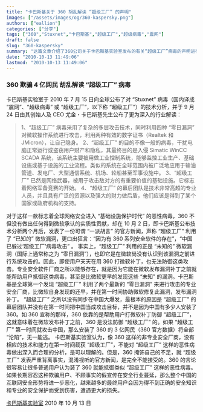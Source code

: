 ```yaml
---
title: "卡巴斯基关于 360 胡乱解读 “超级工厂” 的声明"
images: ["/assets/images/og/360-kaspersky.png"]
authors: ["eallion"]
categories: ["分享"]
tags: ["360","Stuxnet","卡巴斯基","超级工厂","超级病毒","震网"]
draft: false
slug: "360-kaspersky"
summary: "这篇文章介绍了360公司关于卡巴斯基实验室发布的有关“超级工厂”病毒的声明进行的背书行为。文章解释了“超级工厂”病毒的攻击技术、目的和背后团队的特点，以及360公司对此的回应。文章还提到，卡巴斯基实验室是全球第一个发现并协助微软修复“超级工厂”病毒漏洞的安全厂商。"
date: "2010-10-13 11:49:06"
lastmod: "2010-10-13 11:49:06"
---
```


### 360 欺骗 4 亿网民 胡乱解读 “超级工厂” 病毒

卡巴斯基实验室于 2010 年 7 月 15 日向全球公布了对 “Stuxnet” 病毒（国内译成 “震网”、“超级病毒” 或 “超级工厂”，以下称 “超级工厂”）的技术分析，并于 9 月 24 日由其创始人及 CEO 尤金・卡巴斯基先生公布了更为深入的行业解读：

> 1、“超级工厂” 病毒采用了复杂的多层攻击技术，同时利用四种 “零日漏洞” 对微软操作系统进行攻击，利用两种有效的数字证书（Realtek 和 JMicron），让自己隐身。
> 2、“超级工厂” 的目的不像一般的病毒，干扰电脑正常运行或盗窃用户财产和隐私，其最终目的是入侵 Simatic WinCC SCADA 系统，该系统主要被用做工业控制系统，能够监控工业生产、基础设施或基于设施的工业流程。类似的系统在全球范围内被广泛地应用于输油管道、发电厂、大型通信系统、机场、轮船甚至军事设施中。
> 3、“超级工厂” 已然是网络武器，被用于攻击敌对方的有重要价值的基础设施。它标志着网络军备竞赛的开始。
> 4、“超级工厂” 的幕后团队是技术非常高超的专业人员，并且具有广泛的资源以及强大的财力做后盾，他们应该是得到了某个国家或政府机构的支持。

对于这样一款标志着全球网络安全进入 “基础设施保护时代” 的恶性病毒，360 不但没有做出任何得到微软承认的实质性贡献，却在 10 月 2 日，即卡巴斯基公布技术分析两个月后，发表了一份可谓 “一派胡言” 的官方新闻，声称 “超级工厂” 利用了 “已知的” 微软漏洞，更口出狂言：“因为有 360 系列安全软件的存在”，“中国已躲过‘超级工厂’病毒攻击” 。
事实上，“超级工厂” 利用的正是 “未知的” 微软漏洞（国际上通常称之为 “零日漏洞”），也即它是在微软尚没有认识到该漏洞之前进行系统攻击的。因此，即使用户天天在用 360 打微软补丁，也无法防御这类攻击。专业安全软件厂商之所以能够存在，就是因为它能在微软发布漏洞补丁之前就能帮助用户抵御这类病毒，甚至是比微软更早的发现这些 “未知” 的漏洞。卡巴斯基是全球第一个发现 “超级工厂” 利用了两个最新的 “零日漏洞” 来进行攻击的专业安全厂商，比微软自身发现的还早，并在第一时间协助微软修复此漏洞，发布漏洞补丁。
“超级工厂” 之所以没有同步在中国大爆发，最根本的原因是 “超级工厂” 的幕后团队并没有在第一时间把中国当成攻击目标，并不是因为中国有多少人安装了 360。如 360 宣称的那样，360 依靠的是帮助用户打微软补丁防御 “超级工厂”，这就意味着在微软发布补丁之前，360 是没法防御 “超级工厂” 的。如果 “超级工厂” 第一时间就攻击中国，那么安装了 360 的 3 亿网民（360 官方数据）将全部 “沦陷”，无一能逃。
卡巴斯基实验室认为，像 360 这样的非专业安全厂商，没有相应的技术和能力在第一时间截获 “超级工厂”，不能对 “超级工厂” 这样的恶性病毒做出深入而合理的分析，是可以理解的。但是，360 掩饰自己的不足，就 “超级工厂” 发表严重背离事实，混淆视听的官方新闻，是完全不能接受的。360 的言论很容易让很多普通用户认为装了 360 就能抵御类似 “超级工厂” 这样的恶性病毒。如果长期容忍这种欺骗用户、不顾事实的假宣传在安全行业蔓延，那么整个中国的互联网安全形势将进一步恶化，越来越多的最终用户会因为得不到正确的安全知识和专业的安全保护而受到伤害，遭遇更大的损失。

[卡巴斯基实验室](http://www.kaspersky.com.cn/KL-AboutUs/news2010/10n/101013.htm)
2010 年 10 月 13 日
